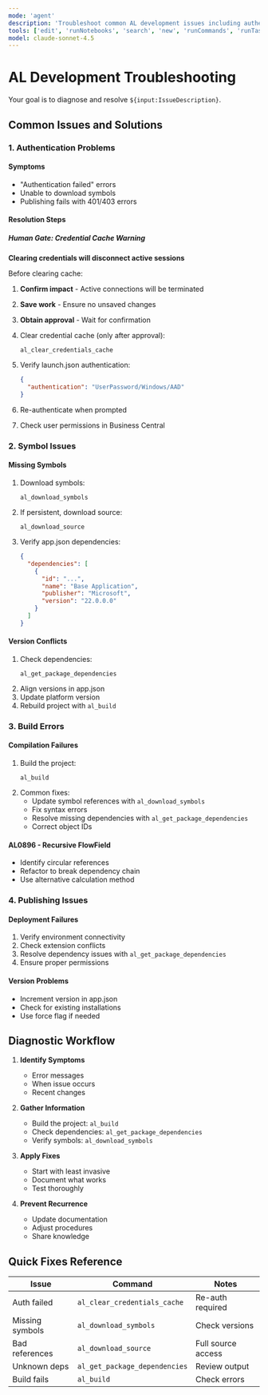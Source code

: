 ```yaml
---
mode: 'agent'
description: 'Troubleshoot common AL development issues including authentication, symbols, and dependencies.'
tools: ['edit', 'runNotebooks', 'search', 'new', 'runCommands', 'runTasks', 'runSubagent', 'usages', 'vscodeAPI', 'problems', 'changes', 'testFailure', 'openSimpleBrowser', 'fetch', 'githubRepo', 'ms-dynamics-smb.al/al_build', 'ms-dynamics-smb.al/al_download_symbols', 'ms-dynamics-smb.al/al_download_source', 'ms-dynamics-smb.al/al_clear_credentials_cache', 'extensions', 'todos', 'runTests']
model: claude-sonnet-4.5
---
```


# AL Development Troubleshooting

Your goal is to diagnose and resolve `${input:IssueDescription}`.

## Common Issues and Solutions

### 1. Authentication Problems

#### Symptoms
- "Authentication failed" errors
- Unable to download symbols
- Publishing fails with 401/403 errors

#### Resolution Steps

##### Human Gate: Credential Cache Warning
**Clearing credentials will disconnect active sessions**

Before clearing cache:
1. **Confirm impact** - Active connections will be terminated
2. **Save work** - Ensure no unsaved changes
3. **Obtain approval** - Wait for confirmation

1. Clear credential cache (only after approval):
   ```
   al_clear_credentials_cache
   ```
2. Verify launch.json authentication:
   ```json
   {
     "authentication": "UserPassword/Windows/AAD"
   }
   ```
3. Re-authenticate when prompted
4. Check user permissions in Business Central

### 2. Symbol Issues

#### Missing Symbols
1. Download symbols:
   ```
   al_download_symbols
   ```
2. If persistent, download source:
   ```
   al_download_source
   ```
3. Verify app.json dependencies:
   ```json
   {
     "dependencies": [
       {
         "id": "...",
         "name": "Base Application",
         "publisher": "Microsoft",
         "version": "22.0.0.0"
       }
     ]
   }
   ```

#### Version Conflicts
1. Check dependencies:
   ```
   al_get_package_dependencies
   ```
2. Align versions in app.json
3. Update platform version
4. Rebuild project with `al_build`

### 3. Build Errors

#### Compilation Failures
1. Build the project:
   ```
   al_build
   ```
2. Common fixes:
   - Update symbol references with `al_download_symbols`
   - Fix syntax errors
   - Resolve missing dependencies with `al_get_package_dependencies`
   - Correct object IDs

#### AL0896 - Recursive FlowField
- Identify circular references
- Refactor to break dependency chain
- Use alternative calculation method

### 4. Publishing Issues

#### Deployment Failures
1. Verify environment connectivity
2. Check extension conflicts
3. Resolve dependency issues with `al_get_package_dependencies`
4. Ensure proper permissions

#### Version Problems
- Increment version in app.json
- Check for existing installations
- Use force flag if needed

## Diagnostic Workflow

1. **Identify Symptoms**
   - Error messages
   - When issue occurs
   - Recent changes

2. **Gather Information**
   - Build the project: `al_build`
   - Check dependencies: `al_get_package_dependencies`
   - Verify symbols: `al_download_symbols`

3. **Apply Fixes**
   - Start with least invasive
   - Document what works
   - Test thoroughly

4. **Prevent Recurrence**
   - Update documentation
   - Adjust procedures
   - Share knowledge

## Quick Fixes Reference

| Issue | Command | Notes |
|-------|---------|-------|
| Auth failed | `al_clear_credentials_cache` | Re-auth required |
| Missing symbols | `al_download_symbols` | Check versions |
| Bad references | `al_download_source` | Full source access |
| Unknown deps | `al_get_package_dependencies` | Review output |
| Build fails | `al_build` | Check errors |